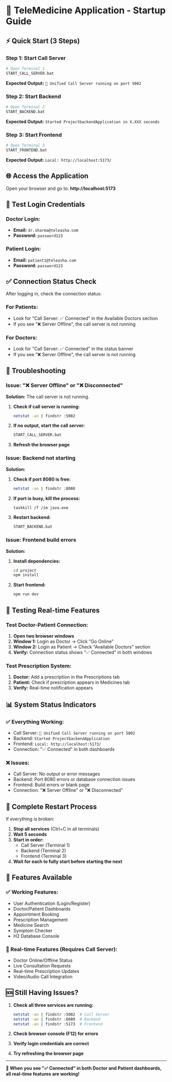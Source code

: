 # 🚀 TeleMedicine Application - Startup Guide

## ⚡ Quick Start (3 Steps)

### Step 1: Start Call Server
```bash
# Open Terminal 1
START_CALL_SERVER.bat
```
**Expected Output:** `🚀 Unified Call Server running on port 5002`

### Step 2: Start Backend
```bash
# Open Terminal 2  
START_BACKEND.bat
```
**Expected Output:** `Started ProjectbackendApplication in X.XXX seconds`

### Step 3: Start Frontend
```bash
# Open Terminal 3
START_FRONTEND.bat
```
**Expected Output:** `Local: http://localhost:5173/`

## 🌐 Access the Application

Open your browser and go to: **http://localhost:5173**

## 🔑 Test Login Credentials

### Doctor Login:
- **Email:** `dr.sharma@teleasha.com`
- **Password:** `password123`

### Patient Login:
- **Email:** `patient1@teleasha.com`
- **Password:** `password123`

## ✅ Connection Status Check

After logging in, check the connection status:

### For Patients:
- Look for "Call Server: ✅ Connected" in the Available Doctors section
- If you see "❌ Server Offline", the call server is not running

### For Doctors:
- Look for "Call Server: ✅ Connected" in the status banner
- If you see "❌ Server Offline", the call server is not running

## 🔧 Troubleshooting

### Issue: "❌ Server Offline" or "❌ Disconnected"

**Solution:** The call server is not running. 

1. **Check if call server is running:**
   ```bash
   netstat -an | findstr :5002
   ```
   
2. **If no output, start the call server:**
   ```bash
   START_CALL_SERVER.bat
   ```

3. **Refresh the browser page**

### Issue: Backend not starting

**Solution:** 
1. **Check if port 8080 is free:**
   ```bash
   netstat -an | findstr :8080
   ```

2. **If port is busy, kill the process:**
   ```bash
   taskkill /f /im java.exe
   ```

3. **Restart backend:**
   ```bash
   START_BACKEND.bat
   ```

### Issue: Frontend build errors

**Solution:**
1. **Install dependencies:**
   ```bash
   cd project
   npm install
   ```

2. **Start frontend:**
   ```bash
   npm run dev
   ```

## 🎯 Testing Real-time Features

### Test Doctor-Patient Connection:

1. **Open two browser windows**
2. **Window 1:** Login as Doctor → Click "Go Online"
3. **Window 2:** Login as Patient → Check "Available Doctors" section
4. **Verify:** Connection status shows "✅ Connected" in both windows

### Test Prescription System:

1. **Doctor:** Add a prescription in the Prescriptions tab
2. **Patient:** Check if prescription appears in Medicines tab
3. **Verify:** Real-time notification appears

## 📊 System Status Indicators

### ✅ Everything Working:
- Call Server: `🚀 Unified Call Server running on port 5002`
- Backend: `Started ProjectbackendApplication`
- Frontend: `Local: http://localhost:5173/`
- Connection: "✅ Connected" in both dashboards

### ❌ Issues:
- Call Server: No output or error messages
- Backend: Port 8080 errors or database connection issues
- Frontend: Build errors or blank page
- Connection: "❌ Server Offline" or "❌ Disconnected"

## 🔄 Complete Restart Process

If everything is broken:

1. **Stop all services** (Ctrl+C in all terminals)
2. **Wait 5 seconds**
3. **Start in order:**
   - Call Server (Terminal 1)
   - Backend (Terminal 2) 
   - Frontend (Terminal 3)
4. **Wait for each to fully start before starting the next**

## 📱 Features Available

### ✅ Working Features:
- User Authentication (Login/Register)
- Doctor/Patient Dashboards
- Appointment Booking
- Prescription Management
- Medicine Search
- Symptom Checker
- H2 Database Console

### 🔄 Real-time Features (Requires Call Server):
- Doctor Online/Offline Status
- Live Consultation Requests
- Real-time Prescription Updates
- Video/Audio Call Integration

## 🆘 Still Having Issues?

1. **Check all three services are running:**
   ```bash
   netstat -an | findstr :5002  # Call Server
   netstat -an | findstr :8080  # Backend  
   netstat -an | findstr :5173  # Frontend
   ```

2. **Check browser console (F12) for errors**

3. **Verify login credentials are correct**

4. **Try refreshing the browser page**

---

**🎉 When you see "✅ Connected" in both Doctor and Patient dashboards, all real-time features are working!**